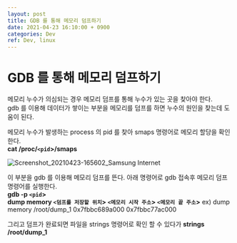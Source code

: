 ```yaml
---
layout: post
title: GDB 를 통해 메모리 덤프하기
date: 2021-04-23 16:10:00 + 0900
categories: Dev
ref: Dev, linux
---
```


# GDB 를 통해 메모리 덤프하기
  메모리 누수가 의심되는 경우 메모리 덤프를 통해 누수가 있는 곳을 찾아야 한다.   
  gdb 를 이용해 데이터가 쌓이는 부분을 메모리를 덤프를 하면 누수의 원인을 찾는데 도움이 된다.   

  메모리 누수가 발생하는 process 의 pid 를 찾아 smaps 명령어로 메모리 할당을 확인한다.    
  __cat /proc/`<pid`>/smaps__   

![Screenshot_20210423-165602_Samsung Internet](https://user-images.githubusercontent.com/13375810/115838581-cc7ec400-a454-11eb-9b8f-b9137bccf373.jpg)

  이 부분을 gdb 를 이용해 메모리 덤프를 뜬다. 아래 명령어로 gdb 접속후 메모리 덤프 명령어를 실행한다.   
  __gdb -p `<pid`>__   
  __dump memory `<덤프를 저장할 위치`> `<메모리 시작 주소`> `<메모리 끝 주소`>__
  ex) dump memory /root/dump_1 0x7fbbc689a000 0x7fbbc77ac000   
     
  그리고 덤프가 완료되면 파일을 strings 명령어로 확인 할 수 있다가
  __strings /root/dump_1__
 
